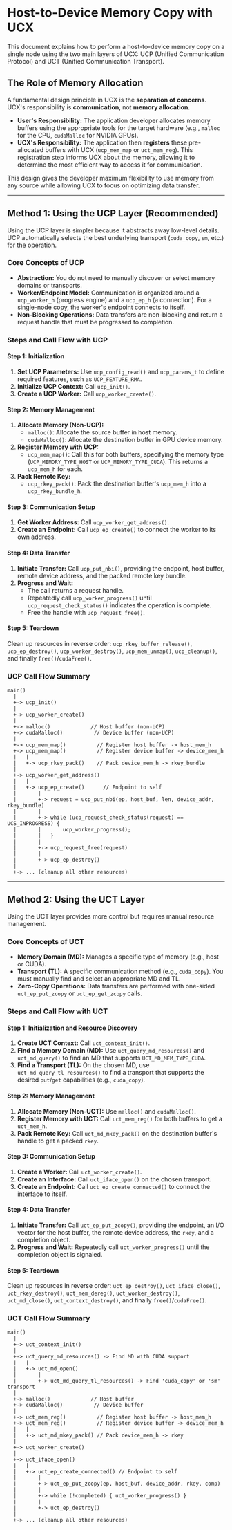 # Host-to-Device Memory Copy with UCX

This document explains how to perform a host-to-device memory copy on a single node using the two main layers of UCX: UCP (Unified Communication Protocol) and UCT (Unified Communication Transport).

## The Role of Memory Allocation

A fundamental design principle in UCX is the **separation of concerns**. UCX's responsibility is **communication**, not **memory allocation**.

-   **User's Responsibility:** The application developer allocates memory buffers using the appropriate tools for the target hardware (e.g., `malloc` for the CPU, `cudaMalloc` for NVIDIA GPUs).
-   **UCX's Responsibility:** The application then **registers** these pre-allocated buffers with UCX (`ucp_mem_map` or `uct_mem_reg`). This registration step informs UCX about the memory, allowing it to determine the most efficient way to access it for communication.

This design gives the developer maximum flexibility to use memory from any source while allowing UCX to focus on optimizing data transfer.

---

## Method 1: Using the UCP Layer (Recommended)

Using the UCP layer is simpler because it abstracts away low-level details. UCP automatically selects the best underlying transport (`cuda_copy`, `sm`, etc.) for the operation.

### Core Concepts of UCP

*   **Abstraction:** You do not need to manually discover or select memory domains or transports.
*   **Worker/Endpoint Model:** Communication is organized around a `ucp_worker_h` (progress engine) and a `ucp_ep_h` (a connection). For a single-node copy, the worker's endpoint connects to itself.
*   **Non-Blocking Operations:** Data transfers are non-blocking and return a request handle that must be progressed to completion.

### Steps and Call Flow with UCP

#### Step 1: Initialization

1.  **Set UCP Parameters:** Use `ucp_config_read()` and `ucp_params_t` to define required features, such as `UCP_FEATURE_RMA`.
2.  **Initialize UCP Context:** Call `ucp_init()`.
3.  **Create a UCP Worker:** Call `ucp_worker_create()`.

#### Step 2: Memory Management

1.  **Allocate Memory (Non-UCP):**
    *   `malloc()`: Allocate the source buffer in host memory.
    *   `cudaMalloc()`: Allocate the destination buffer in GPU device memory.
2.  **Register Memory with UCP:**
    *   `ucp_mem_map()`: Call this for both buffers, specifying the memory type (`UCP_MEMORY_TYPE_HOST` or `UCP_MEMORY_TYPE_CUDA`). This returns a `ucp_mem_h` for each.
3.  **Pack Remote Key:**
    *   `ucp_rkey_pack()`: Pack the destination buffer's `ucp_mem_h` into a `ucp_rkey_bundle_h`.

#### Step 3: Communication Setup

1.  **Get Worker Address:** Call `ucp_worker_get_address()`.
2.  **Create an Endpoint:** Call `ucp_ep_create()` to connect the worker to its own address.

#### Step 4: Data Transfer

1.  **Initiate Transfer:** Call `ucp_put_nbi()`, providing the endpoint, host buffer, remote device address, and the packed remote key bundle.
2.  **Progress and Wait:**
    *   The call returns a request handle.
    *   Repeatedly call `ucp_worker_progress()` until `ucp_request_check_status()` indicates the operation is complete.
    *   Free the handle with `ucp_request_free()`.

#### Step 5: Teardown

Clean up resources in reverse order: `ucp_rkey_buffer_release()`, `ucp_ep_destroy()`, `ucp_worker_destroy()`, `ucp_mem_unmap()`, `ucp_cleanup()`, and finally `free()`/`cudaFree()`.

### UCP Call Flow Summary
```
main()
  |
  +-> ucp_init()
  |
  +-> ucp_worker_create()
  |
  +-> malloc()             // Host buffer (non-UCP)
  +-> cudaMalloc()          // Device buffer (non-UCP)
  |
  +-> ucp_mem_map()          // Register host buffer -> host_mem_h
  +-> ucp_mem_map()          // Register device buffer -> device_mem_h
  |   |
  |   +-> ucp_rkey_pack()    // Pack device_mem_h -> rkey_bundle
  |
  +-> ucp_worker_get_address()
  |   |
  |   +-> ucp_ep_create()      // Endpoint to self
  |       |
  |       +-> request = ucp_put_nbi(ep, host_buf, len, device_addr, rkey_bundle)
  |       |
  |       +-> while (ucp_request_check_status(request) == UCS_INPROGRESS) {
  |       |       ucp_worker_progress();
  |       |   }
  |       |
  |       +-> ucp_request_free(request)
  |       |
  |       +-> ucp_ep_destroy()
  |
  +-> ... (cleanup all other resources)
```

---

## Method 2: Using the UCT Layer

Using the UCT layer provides more control but requires manual resource management.

### Core Concepts of UCT

*   **Memory Domain (MD):** Manages a specific type of memory (e.g., host or CUDA).
*   **Transport (TL):** A specific communication method (e.g., `cuda_copy`). You must manually find and select an appropriate MD and TL.
*   **Zero-Copy Operations:** Data transfers are performed with one-sided `uct_ep_put_zcopy` or `uct_ep_get_zcopy` calls.

### Steps and Call Flow with UCT

#### Step 1: Initialization and Resource Discovery

1.  **Create UCT Context:** Call `uct_context_init()`.
2.  **Find a Memory Domain (MD):** Use `uct_query_md_resources()` and `uct_md_query()` to find an MD that supports `UCT_MD_MEM_TYPE_CUDA`.
3.  **Find a Transport (TL):** On the chosen MD, use `uct_md_query_tl_resources()` to find a transport that supports the desired `put`/`get` capabilities (e.g., `cuda_copy`).

#### Step 2: Memory Management

1.  **Allocate Memory (Non-UCT):** Use `malloc()` and `cudaMalloc()`.
2.  **Register Memory with UCT:** Call `uct_mem_reg()` for both buffers to get a `uct_mem_h`.
3.  **Pack Remote Key:** Call `uct_md_mkey_pack()` on the destination buffer's handle to get a packed `rkey`.

#### Step 3: Communication Setup

1.  **Create a Worker:** Call `uct_worker_create()`.
2.  **Create an Interface:** Call `uct_iface_open()` on the chosen transport.
3.  **Create an Endpoint:** Call `uct_ep_create_connected()` to connect the interface to itself.

#### Step 4: Data Transfer

1.  **Initiate Transfer:** Call `uct_ep_put_zcopy()`, providing the endpoint, an I/O vector for the host buffer, the remote device address, the `rkey`, and a completion object.
2.  **Progress and Wait:** Repeatedly call `uct_worker_progress()` until the completion object is signaled.

#### Step 5: Teardown

Clean up resources in reverse order: `uct_ep_destroy()`, `uct_iface_close()`, `uct_rkey_destroy()`, `uct_mem_dereg()`, `uct_worker_destroy()`, `uct_md_close()`, `uct_context_destroy()`, and finally `free()`/`cudaFree()`.

### UCT Call Flow Summary
```
main()
  |
  +-> uct_context_init()
  |
  +-> uct_query_md_resources() -> Find MD with CUDA support
  |   |
  |   +-> uct_md_open()
  |       |
  |       +-> uct_md_query_tl_resources() -> Find 'cuda_copy' or 'sm' transport
  |
  +-> malloc()             // Host buffer
  +-> cudaMalloc()          // Device buffer
  |
  +-> uct_mem_reg()          // Register host buffer -> host_mem_h
  +-> uct_mem_reg()          // Register device buffer -> device_mem_h
  |   |
  |   +-> uct_md_mkey_pack() // Pack device_mem_h -> rkey
  |
  +-> uct_worker_create()
  |
  +-> uct_iface_open()
  |   |
  |   +-> uct_ep_create_connected() // Endpoint to self
  |       |
  |       +-> uct_ep_put_zcopy(ep, host_buf, device_addr, rkey, comp)
  |       |
  |       +-> while (!completed) { uct_worker_progress() }
  |       |
  |       +-> uct_ep_destroy()
  |
  +-> ... (cleanup all other resources)
```
